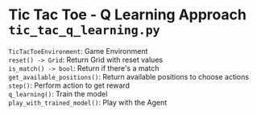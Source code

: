 # Tic Tac Toe - Q Learning Approach `tic_tac_q_learning.py`
`TicTacToeEnvironment`: Game Environment <br>
`reset() -> Grid`: Return Grid with reset values <br>
`is_match() -> bool`: Return if there's a match <br>
`get_available_positions()`: Return available positions to choose actions <br>
`step()`: Perform action to get reward <br>
`q_learning()`: Train the model <br>
`play_with_trained_model()`: Play with the Agent